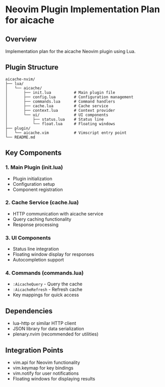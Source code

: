 # Neovim Plugin Implementation Plan for aicache

## Overview
Implementation plan for the aicache Neovim plugin using Lua.

## Plugin Structure
```
aicache-nvim/
├── lua/
│   └── aicache/
│       ├── init.lua          # Main plugin file
│       ├── config.lua        # Configuration management
│       ├── commands.lua      # Command handlers
│       ├── cache.lua         # Cache service
│       ├── context.lua       # Context provider
│       └── ui/               # UI components
│           ├── status.lua    # Status line
│           └── float.lua     # Floating windows
├── plugin/
│   └── aicache.vim           # Vimscript entry point
└── README.md
```

## Key Components

### 1. Main Plugin (init.lua)
- Plugin initialization
- Configuration setup
- Component registration

### 2. Cache Service (cache.lua)
- HTTP communication with aicache service
- Query caching functionality
- Response processing

### 3. UI Components
- Status line integration
- Floating window display for responses
- Autocompletion support

### 4. Commands (commands.lua)
- `:AicacheQuery` - Query the cache
- `:AicacheRefresh` - Refresh cache
- Key mappings for quick access

## Dependencies
- lua-http or similar HTTP client
- JSON library for data serialization
- plenary.nvim (recommended for utilities)

## Integration Points
- vim.api for Neovim functionality
- vim.keymap for key bindings
- vim.notify for user notifications
- Floating windows for displaying results